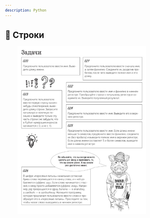 ```yaml
---
description: Python
---
```


# 📗 Строки

<figure><img src="../../../.gitbook/assets/image (12).png" alt=""><figcaption></figcaption></figure>

